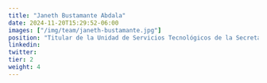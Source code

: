 ```yaml
---
title: "Janeth Bustamante Abdala"
date: 2024-11-20T15:29:52-06:00
images: ["/img/team/janeth-bustamante.jpg"]
position: "Titular de la Unidad de Servicios Tecnológicos de la Secretaría Ejecutiva del Sistema Estatal Anticorrupción del Estado de Puebla"
linkedin: 
twitter: 
tier: 2
weight: 4
---
```



